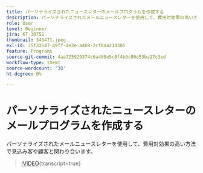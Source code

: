 ```yaml
---
title: パーソナライズされたニュースレターのメールプログラムを作成する
description: パーソナライズされたメールニュースレターを使用して、費用対効果の高い方法で見込み客や顧客と関わり合います。
role: User
level: Beginner
jira: KT-10751
thumbnail: 345471.jpeg
exl-id: 35f33547-49ff-4e2e-a4b8-2cf8aa21d385
feature: Programs
source-git-commit: 4aa725929374c6a408e5c0f4b0c00e53ba17c3ed
workflow-type: tm+mt
source-wordcount: '38'
ht-degree: 0%

---
```


# パーソナライズされたニュースレターのメールプログラムを作成する

パーソナライズされたメールニュースレターを使用して、費用対効果の高い方法で見込み客や顧客と関わり合います。

>[!VIDEO](https://video.tv.adobe.com/v/345471/?quality=12&learn=on){transcript=true}
